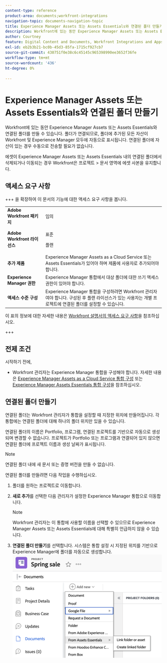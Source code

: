 ```yaml
---
content-type: reference
product-area: documents;workfront-integrations
navigation-topic: documents-navigation-topic
title: Experience Manager Assets 또는 Assets Essentials와 연결된 폴더 만들기
description: Workfront에 있는 동안 Experience Manager Assets 또는 Assets Essentials와 연결된 폴더를 만들 수 있습니다.
author: Courtney
feature: Digital Content and Documents, Workfront Integrations and Apps
exl-id: eb2b3b21-bc0b-45d3-85fa-1715cf927cb7
source-git-commit: 430751f0e38c6c45145c965398990ee3652f36fe
workflow-type: tm+mt
source-wordcount: '436'
ht-degree: 0%

---
```


# Experience Manager Assets 또는 Assets Essentials와 연결된 폴더 만들기

Workfront에 있는 동안 Experience Manager Assets 또는 Assets Essentials와 연결된 폴더를 만들 수 있습니다. 폴더가 연결되므로, 폴더에 추가된 모든 자산이 Workfront 및 Experience Manager 모두에 자동으로 표시됩니다. 연결된 폴더에 자산이 있는 경우 수동으로 전송할 필요가 없습니다.

에셋이 Experience Manager Assets 또는 Assets Essentials 내의 연결된 폴더에서 삭제되거나 이동되는 경우 Workfront은 프로젝트 > 문서 영역에 에셋 사본을 유지합니다.

## 액세스 요구 사항

+++ 을 확장하여 이 문서의 기능에 대한 액세스 요구 사항을 봅니다.

<table>
  <tr>
   <td><strong>Adobe Workfront 패키지</strong>
   </td>
   <td>임의
   </td>
  </tr>
  <tr>
   <td><strong>Adobe Workfront 라이선스</strong>
   </td>
   <td>
   <p>표준</p>
   <p>플랜</p>
   </td>
  </tr>
  <tr>
   <td><strong>추가 제품</strong>
   </td>
   <td>Experience Manager Assets as a Cloud Service 또는 Assets Essentials가 있어야 하며 제품에 사용자로 추가되어야 합니다.
   </td>
  </tr>
  <tr>
   <td><strong>Experience Manager 권한</strong>
   </td>
   <td>Experience Manager 통합에서 대상 폴더에 대한 쓰기 액세스 권한이 있어야 합니다.
   </td>
  </tr>
  <tr>
   <td><strong>액세스 수준 구성</strong>
   </td>
   <td>Experience Manager 통합을 구성하려면 Workfront 관리자여야 합니다. 구성된 후 플랜 라이선스가 있는 사용자는 개별 프로젝트에 연결된 폴더를 설정할 수 있습니다.
   </td>
  </tr>
</table>

이 표의 정보에 대한 자세한 내용은 [Workfront 설명서의 액세스 요구 사항](/help/quicksilver/administration-and-setup/add-users/access-levels-and-object-permissions/access-level-requirements-in-documentation.md)을 참조하십시오.

+++

## 전제 조건

시작하기 전에,

* Workfront 관리자는 Experience Manager 통합을 구성해야 합니다. 자세한 내용은 [Experience Manager Assets as a Cloud Service 통합 구성](/help/quicksilver/administration-and-setup/configure-integrations/configure-aacs-integration.md) 또는 [Experience Manager Assets Essentials 통합 구성](/help/quicksilver/documents/adobe-workfront-for-experience-manager-assets-essentials/setup-asset-essentials.md)을 참조하십시오.


## 연결된 폴더 만들기

연결된 폴더는 Workfront 관리자가 통합을 설정할 때 지정한 위치에 만들어집니다. 각 통합에는 연결된 폴더에 대해 하나의 폴더 위치만 있을 수 있습니다.

연결된 폴더의 이름은 Portfolio, 프로그램, 연결된 프로젝트를 기반으로 자동으로 생성되며 변경할 수 없습니다. 프로젝트가 Portfolio 또는 프로그램과 연결되어 있지 않으면 연결된 폴더에 프로젝트 이름과 생성 날짜가 표시됩니다.

>[!NOTE]
>
>연결된 폴더 내에 새 문서 또는 증명 버전을 만들 수 없습니다.


연결된 폴더를 만들려면 다음 작업을 수행하십시오.

1. 폴더를 원하는 프로젝트로 이동합니다.
1. **새로 추가**&#x200B;를 선택한 다음 관리자가 설정한 Experience Manager 통합으로 이동합니다.

   >[!NOTE]
   >
   >Workfront 관리자는 이 통합에 사용할 이름을 선택할 수 있으므로 Experience Manager Assets 또는 Assets Essentials에 대해 특별히 언급하지 않을 수 있습니다.

1. **연결된 폴더 만들기**&#x200B;를 선택합니다. 시스템은 통합 설정 시 지정된 위치를 기반으로 Experience Manager에 폴더를 자동으로 생성합니다.
   ![연결된 폴더 만들기](assets/linked-folder.png)

